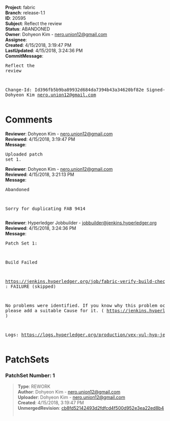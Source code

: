 <strong>Project</strong>: fabric<br><strong>Branch</strong>: release-1.1<br><strong>ID</strong>: 20595<br><strong>Subject</strong>: Reflect the review<br><strong>Status</strong>: ABANDONED<br><strong>Owner</strong>: Dohyeon Kim - nero.union12@gmail.com<br><strong>Assignee</strong>:<br><strong>Created</strong>: 4/15/2018, 3:19:47 PM<br><strong>LastUpdated</strong>: 4/15/2018, 3:24:36 PM<br><strong>CommitMessage</strong>:<br><pre>Reflect the review

Change-Id: Id396fb5b9ba89932d684da7394b43a34620bf82e
Signed-off-by: Dohyeon Kim <nero.union12@gmail.com>
</pre><h1>Comments</h1><strong>Reviewer</strong>: Dohyeon Kim - nero.union12@gmail.com<br><strong>Reviewed</strong>: 4/15/2018, 3:19:47 PM<br><strong>Message</strong>: <pre>Uploaded patch set 1.</pre><strong>Reviewer</strong>: Dohyeon Kim - nero.union12@gmail.com<br><strong>Reviewed</strong>: 4/15/2018, 3:21:13 PM<br><strong>Message</strong>: <pre>Abandoned

Sorry for duplicating FAB 9414</pre><strong>Reviewer</strong>: Hyperledger Jobbuilder - jobbuilder@jenkins.hyperledger.org<br><strong>Reviewed</strong>: 4/15/2018, 3:24:36 PM<br><strong>Message</strong>: <pre>Patch Set 1:

Build Failed 

https://jenkins.hyperledger.org/job/fabric-verify-build-checks-x86_64/450/ : FAILURE (skipped)

No problems were identified. If you know why this problem occurred, please add a suitable Cause for it. ( https://jenkins.hyperledger.org/job/fabric-verify-build-checks-x86_64/450/ )

Logs: https://logs.hyperledger.org/production/vex-yul-hyp-jenkins-3/fabric-verify-build-checks-x86_64/450</pre><h1>PatchSets</h1><h3>PatchSet Number: 1</h3><blockquote><strong>Type</strong>: REWORK<br><strong>Author</strong>: Dohyeon Kim - nero.union12@gmail.com<br><strong>Uploader</strong>: Dohyeon Kim - nero.union12@gmail.com<br><strong>Created</strong>: 4/15/2018, 3:19:47 PM<br><strong>UnmergedRevision</strong>: [cb8fd52142493d2fdfcd4f500d952e3ea22ed8b4](https://github.com/hyperledger-gerrit-archive/fabric/commit/cb8fd52142493d2fdfcd4f500d952e3ea22ed8b4)<br><br></blockquote>